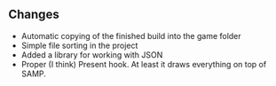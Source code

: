 ## Changes
* Automatic copying of the finished build into the game folder
* Simple file sorting in the project
* Added a library for working with JSON
* Proper (I think) Present hook. At least it draws everything on top of SAMP.